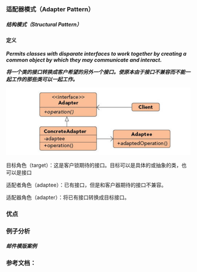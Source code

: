 ### 适配器模式（Adapter Pattern）

##### 结构模式（Structural Pattern）

#### 定义

***Permits classes with disparate interfaces to work together by creating a common object by which they may communicate and interact.***

***将一个类的接口转换成客户希望的另外一个接口。使原本由于接口不兼容而不能一起工作的那些类可以一起工作。***

![Memento Pattern UML](https://github.com/nox60/go-design-pattern/blob/master/images/adapter_pattern.png)

目标角色（target）：这是客户锁期待的接口。目标可以是具体的或抽象的类，也可以是接口

适配者角色（adaptee）：已有接口，但是和客户器期待的接口不兼容。

适配器角色（adapter）：将已有接口转换成目标接口。



### 优点

### 例子分析

##### 邮件模版案例

### 参考文档：
